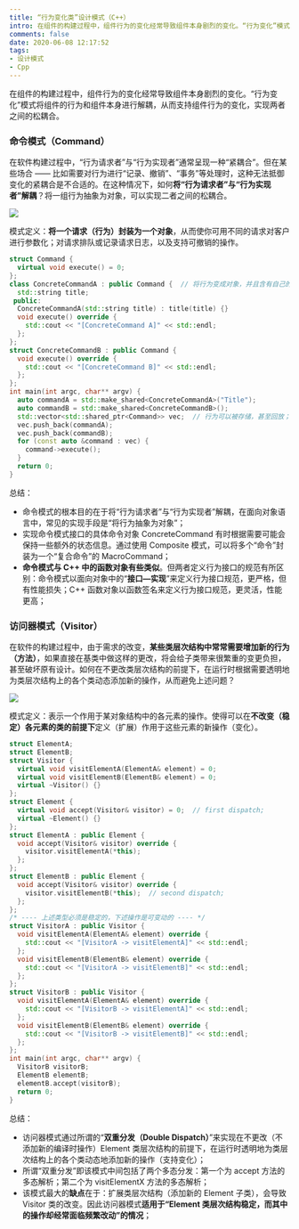 ```yaml
---
title: “行为变化类”设计模式（C++）
intro: 在组件的构建过程中，组件行为的变化经常导致组件本身剧烈的变化。“行为变化”模式将组件的行为和组件本身进行解耦，从而支持组件行为的变化，实现两者之间的松耦合。
comments: false
date: 2020-06-08 12:17:52
tags:
- 设计模式
- Cpp
---
```


在组件的构建过程中，组件行为的变化经常导致组件本身剧烈的变化。“行为变化”模式将组件的行为和组件本身进行解耦，从而支持组件行为的变化，实现两者之间的松耦合。

### 命令模式（Command）

在软件构建过程中，“行为请求者”与“行为实现者”通常呈现一种“紧耦合”。但在某些场合 —— 比如需要对行为进行“记录、撤销”、“事务”等处理时，这种无法抵御变化的紧耦合是不合适的。在这种情况下，如何**将“行为请求者”与“行为实现者”解耦**？将一组行为抽象为对象，可以实现二者之间的松耦合。

![](1.png)

模式定义：**将一个请求（行为）封装为一个对象**，从而使你可用不同的请求对客户进行参数化；对请求排队或记录请求日志，以及支持可撤销的操作。

```cpp
struct Command {
  virtual void execute() = 0;
};
class ConcreteCommandA : public Command {  // 将行为变成对象，并且含有自己的私有参数；
  std::string title;
 public:
  ConcreteCommandA(std::string title) : title(title) {}
  void execute() override {
    std::cout << "[ConcreteCommand A]" << std::endl;
  };
};
struct ConcreteCommandB : public Command {
  void execute() override {
    std::cout << "[ConcreteCommand B]" << std::endl;
  };
};
int main(int argc, char** argv) {
  auto commandA = std::make_shared<ConcreteCommandA>("Title");
  auto commandB = std::make_shared<ConcreteCommandB>();
  std::vector<std::shared_ptr<Command>> vec;  // 行为可以被存储，甚至回放；
  vec.push_back(commandA);
  vec.push_back(commandB);
  for (const auto &command : vec) {
    command->execute();
  }
  return 0;
}
```

总结：
* 命令模式的根本目的在于将“行为请求者”与“行为实现者”解耦，在面向对象语言中，常见的实现手段是“将行为抽象为对象”；
* 实现命令模式接口的具体命令对象 ConcreteCommand 有时根据需要可能会保持一些额外的状态信息。通过使用 Composite 模式，可以将多个“命令”封装为一个“复合命令”的 MacroCommand；
* **命令模式与 C++ 中的函数对象有些类似**。但两者定义行为接口的规范有所区别：命令模式以面向对象中的“**接口—实现**”来定义行为接口规范，更严格，但有性能损失；C++ 函数对象以函数签名来定义行为接口规范，更灵活，性能更高；

### 访问器模式（Visitor）

在软件的构建过程中，由于需求的改变，**某些类层次结构中常常需要增加新的行为（方法）**，如果直接在基类中做这样的更改，将会给子类带来很繁重的变更负担，甚至破坏原有设计。如何在不更改类层次结构的前提下，在运行时根据需要透明地为类层次结构上的各个类动态添加新的操作，从而避免上述问题？

![](2.png)

模式定义：表示一个作用于某对象结构中的各元素的操作。使得可以在**不改变（稳定）各元素的类的前提下**定义（扩展）作用于这些元素的新操作（变化）。

```cpp
struct ElementA;
struct ElementB;
struct Visitor {
  virtual void visitElementA(ElementA& element) = 0;
  virtual void visitElementB(ElementB& element) = 0;
  virtual ~Visitor() {}
};
struct Element {
  virtual void accept(Visitor& visitor) = 0;  // first dispatch;
  virtual ~Element() {}
};
struct ElementA : public Element {
  void accept(Visitor& visitor) override {
    visitor.visitElementA(*this);
  };
};
struct ElementB : public Element {
  void accept(Visitor& visitor) override {
    visitor.visitElementB(*this);  // second dispatch;
  };
};
/* ---- 上述类型必须是稳定的，下述操作是可变动的 ---- */
struct VisitorA : public Visitor {
  void visitElementA(ElementA& element) override {
    std::cout << "[VisitorA -> visitElementA]" << std::endl;
  };
  void visitElementB(ElementB& element) override {
    std::cout << "[VisitorA -> visitElementB]" << std::endl;
  };
};
struct VisitorB : public Visitor {
  void visitElementA(ElementA& element) override {
    std::cout << "[VisitorB -> visitElementA]" << std::endl;
  };
  void visitElementB(ElementB& element) override {
    std::cout << "[VisitorB -> visitElementB]" << std::endl;
  };
};
int main(int argc, char** argv) {
  VisitorB visitorB;
  ElementB elementB;
  elementB.accept(visitorB);
  return 0;
} 
```

总结：
* 访问器模式通过所谓的“**双重分发（Double Dispatch）**”来实现在不更改（不添加新的编译时操作）Element 类层次结构的前提下，在运行时透明地为类层次结构上的各个类动态地添加新的操作（支持变化）；
* 所谓“双重分发”即该模式中间包括了两个多态分发：第一个为 accept 方法的多态解析；第二个为 visitElementX 方法的多态解析；
* 该模式最大的**缺点**在于：扩展类层次结构（添加新的 Element 子类），会导致 Visitor 类的改变。因此访问器模式**适用于“Element 类层次结构稳定，而其中的操作却经常面临频繁改动”的情况**；

